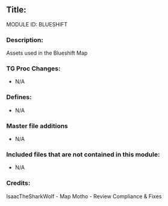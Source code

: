 ## Title:

MODULE ID: BLUESHIFT

### Description:

Assets used in the Blueshift Map

### TG Proc Changes:

- N/A

### Defines:

- N/A

### Master file additions

- N/A

### Included files that are not contained in this module:

- N/A

### Credits:
IsaacTheSharkWolf - Map
Motho - Review Compliance & Fixes
